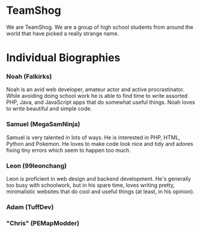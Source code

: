TeamShog
========
We are TeamShog. We are a group of high school students from around the world that have picked a really strange name.

Individual Biographies
========
### Noah (Falkirks)
Noah is an avid web developer, amateur actor and active procrastinator. While avoiding doing school work he is able to find time to write assorted PHP, Java, and JavaScript apps that do somewhat useful things. Noah loves to write beautiful and simple code. 

### Samuel (MegaSamNinja)
Samuel is very talented in lots of ways. He is interested in PHP, HTML, Python and Pokemon. He loves to make code look nice and tidy and adores fixing tiny errors which seem to happen too much. 

### Leon (99leonchang)
Leon is proficient in web design and backend development. He's generally too busy with schoolwork, but in his spare time, loves writing pretty, minimalistic websites that do cool and useful things (at least, in his opinion).

### Adam (TuffDev)

### "Chris" (PEMapModder)
